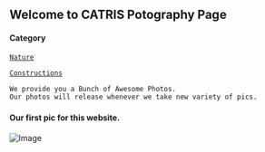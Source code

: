 ## Welcome to CATRIS Potography Page

#### Category
[```Nature```](/catrisphotography/nature.html)

[```Constructions```](/catrisphotography/construction.html)

```markdown
We provide you a Bunch of Awesome Photos.
Our photos will release whenever we take new variety of pics.
```

#### Our first pic for this website.

![Image](/catrisphotography/PicsArt_08-26-06.50.53.jpg)
